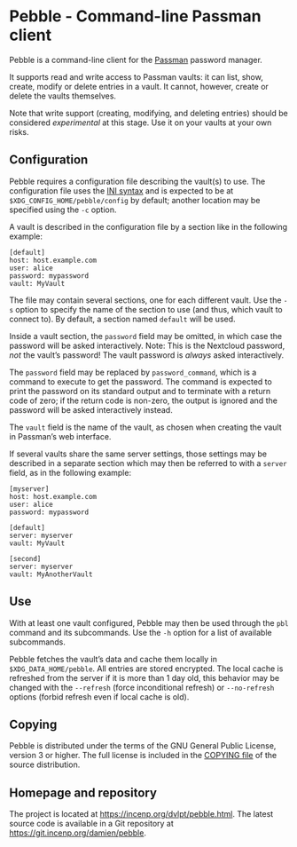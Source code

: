 Pebble - Command-line Passman client
====================================

Pebble is a command-line client for the
[Passman](https://github.com/nextcloud/passman) password manager.

It supports read and write access to Passman vaults: it can list,
show, create, modify or delete entries in a vault. It cannot,
however, create or delete the vaults themselves.

Note that write support (creating, modifying, and deleting entries)
should be considered *experimental* at this stage. Use it on your
vaults at your own risks.


Configuration
-------------
Pebble requires a configuration file describing the vault(s) to use. The
configuration file uses the [INI
syntax](https://docs.python.org/3/library/configparser.html#supported-ini-file-structure)
and is expected to be at `$XDG_CONFIG_HOME/pebble/config` by default;
another location may be specified using the `-c` option.

A vault is described in the configuration file by a section like in the
following example:

```
[default]
host: host.example.com
user: alice
password: mypassword
vault: MyVault
```

The file may contain several sections, one for each different vault.
Use the `-s` option to specify the name of the section to use (and thus,
which vault to connect to). By default, a section named `default` will
be used.

Inside a vault section, the `password` field may be omitted, in which
case the password will be asked interactively. Note: This is the
Nextcloud password, *not* the vault’s password! The vault password is
*always* asked interactively.

The `password` field may be replaced by `password_command`, which is a
command to execute to get the password. The command is expected to print
the password on its standard output and to terminate with a return code
of zero; if the return code is non-zero, the output is ignored and the
password will be asked interactively instead.

The `vault` field is the name of the vault, as chosen when creating the
vault in Passman’s web interface.

If several vaults share the same server settings, those settings may be
described in a separate section which may then be referred to with a
`server` field, as in the following example:

```
[myserver]
host: host.example.com
user: alice
password: mypassword

[default]
server: myserver
vault: MyVault

[second]
server: myserver
vault: MyAnotherVault
```


Use
---
With at least one vault configured, Pebble may then be used through the
`pbl` command and its subcommands. Use the `-h` option for a list of
available subcommands.

Pebble fetches the vault’s data and cache them locally in
`$XDG_DATA_HOME/pebble`. All entries are stored encrypted. The local
cache is refreshed from the server if it is more than 1 day old, this
behavior may be changed with the `--refresh` (force inconditional
refresh) or `--no-refresh` options (forbid refresh even if local cache
is old).


Copying
-------
Pebble is distributed under the terms of the GNU General Public License,
version 3 or higher. The full license is included in the [COPYING
file](COPYING) of the source distribution.


Homepage and repository
-----------------------
The project is located at <https://incenp.org/dvlpt/pebble.html>. The
latest source code is available in a Git repository at
<https://git.incenp.org/damien/pebble>.
